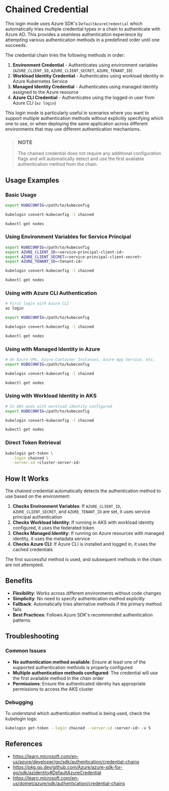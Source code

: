 # Chained Credential

This login mode uses Azure SDK's `DefaultAzureCredential` which automatically tries multiple credential types in a chain to authenticate with Azure AD. This provides a seamless authentication experience by attempting various authentication methods in a predefined order until one succeeds.

The credential chain tries the following methods in order:

1. **Environment Credential** - Authenticates using environment variables (`AZURE_CLIENT_ID`, `AZURE_CLIENT_SECRET`, `AZURE_TENANT_ID`)
2. **Workload Identity Credential** - Authenticates using workload identity in Azure Kubernetes Service
3. **Managed Identity Credential** - Authenticates using managed identity assigned to the Azure resource
4. **Azure CLI Credential** - Authenticates using the logged-in user from Azure CLI (`az login`)

This login mode is particularly useful in scenarios where you want to support multiple authentication methods without explicitly specifying which one to use, or when deploying the same application across different environments that may use different authentication mechanisms.

> ### NOTE
>
> The chained credential does not require any additional configuration flags and will automatically detect and use the first available authentication method from the chain.

## Usage Examples

### Basic Usage

```sh
export KUBECONFIG=/path/to/kubeconfig

kubelogin convert-kubeconfig -l chained

kubectl get nodes
```

### Using Environment Variables for Service Principal

```sh
export KUBECONFIG=/path/to/kubeconfig
export AZURE_CLIENT_ID=<service-principal-client-id>
export AZURE_CLIENT_SECRET=<service-principal-client-secret>
export AZURE_TENANT_ID=<tenant-id>

kubelogin convert-kubeconfig -l chained

kubectl get nodes
```

### Using with Azure CLI Authentication

```sh
# First login with Azure CLI
az login

export KUBECONFIG=/path/to/kubeconfig

kubelogin convert-kubeconfig -l chained

kubectl get nodes
```

### Using with Managed Identity in Azure

```sh
# On Azure VMs, Azure Container Instances, Azure App Service, etc.
export KUBECONFIG=/path/to/kubeconfig

kubelogin convert-kubeconfig -l chained

kubectl get nodes
```

### Using with Workload Identity in AKS

```sh
# In AKS pods with workload identity configured
export KUBECONFIG=/path/to/kubeconfig

kubelogin convert-kubeconfig -l chained

kubectl get nodes
```

### Direct Token Retrieval

```bash
kubelogin get-token \
  --login chained \
  --server-id <cluster-server-id>
```

## How It Works

The chained credential automatically detects the authentication method to use based on the environment:

1. **Checks Environment Variables**: If `AZURE_CLIENT_ID`, `AZURE_CLIENT_SECRET`, and `AZURE_TENANT_ID` are set, it uses service principal authentication
2. **Checks Workload Identity**: If running in AKS with workload identity configured, it uses the federated token
3. **Checks Managed Identity**: If running on Azure resources with managed identity, it uses the metadata service
4. **Checks Azure CLI**: If Azure CLI is installed and logged in, it uses the cached credentials

The first successful method is used, and subsequent methods in the chain are not attempted.

## Benefits

- **Flexibility**: Works across different environments without code changes
- **Simplicity**: No need to specify authentication method explicitly
- **Fallback**: Automatically tries alternative methods if the primary method fails
- **Best Practices**: Follows Azure SDK's recommended authentication patterns

## Troubleshooting

### Common Issues

- **No authentication method available**: Ensure at least one of the supported authentication methods is properly configured
- **Multiple authentication methods configured**: The credential will use the first available method in the chain order
- **Permissions**: Ensure the authenticated identity has appropriate permissions to access the AKS cluster

### Debugging

To understand which authentication method is being used, check the kubelogin logs:

```bash
kubelogin get-token --login chained --server-id <server-id> -v 5
```

## References

- https://learn.microsoft.com/en-us/azure/developer/go/sdk/authentication/credential-chains
- https://pkg.go.dev/github.com/Azure/azure-sdk-for-go/sdk/azidentity#DefaultAzureCredential
- https://learn.microsoft.com/en-us/dotnet/azure/sdk/authentication/credential-chains